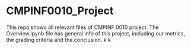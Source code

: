 # CMPINF0010_Project
This repo shows all relevant files of CMPINF 0010 project. The Overview.ipynb file has general info of this project, including our metrics, the grading criteria and the conclusion.
k k
